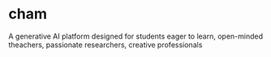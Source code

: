 # cham
A generative AI platform designed for students eager to learn, open-minded theachers, passionate researchers, creative professionals
